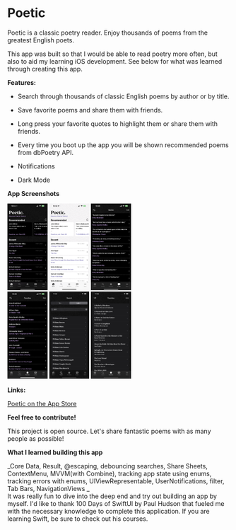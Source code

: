 # Poetic

Poetic is a classic poetry reader. Enjoy thousands of poems from the greatest English poets. 

This app was built so that I would be able to read poetry more often, but also to aid my learning iOS development. 
See below for what was learned through creating this app.

**Features:**

- Search through thousands of classic English poems by author or by title.

- Save favorite poems and share them with friends.

- Long press your favorite quotes to highlight them or share them with friends. 

- Every time you boot up the app you will be shown recommended poems from dbPoetry API. 

- Notifications

- Dark Mode

**App Screenshots**

<img src="https://github.com/thompson-dean/Poetic/blob/main/Poetic/screenshots/screen01.png" width=18% height=18%>  <img src="https://github.com/thompson-dean/Poetic/blob/main/Poetic/screenshots/screen02.png" width=18% height=18%>  <img src="https://github.com/thompson-dean/Poetic/blob/main/Poetic/screenshots/screen03.png" width=18% height=18%> <br> <img src="https://github.com/thompson-dean/Poetic/blob/main/Poetic/screenshots/screen04.png" width=18% height=18%>  <img src="https://github.com/thompson-dean/Poetic/blob/main/Poetic/screenshots/screen05.png" width=18% height=18%> <img src="https://github.com/thompson-dean/Poetic/blob/main/Poetic/screenshots/screen06.png" width=18% height=18%>   


**Links:**

[Poetic on the App Store](https://apps.apple.com/us/app/poetic/id1614416936)

**Feel free to contribute!**

This project is open source. Let's share fantastic poems with as many people as possible!

**What I learned building this app**

_Core Data, Result, @escaping, debouncing searches, Share Sheets, ContextMenu, MVVM(with Combine), tracking app state using enums, tracking errors with enums, UIViewRepresentable, UserNotifications, filter, Tab Bars, NavigationViews _ <br>
It was really fun to dive into the deep end and try out building an app by myself. I'd like to thank 100 Days of SwiftUI by Paul Hudson that fueled me with the necessary knowledge to complete this application. If you are learning Swift, be sure to check out his courses.


